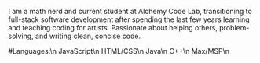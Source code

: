 I am a math nerd and current student at Alchemy Code Lab, transitioning to full-stack software development after spending the last few years learning and teaching coding for artists. Passionate about helping others, problem-solving, and writing clean, concise code.

#Languages:\n
JavaScript\n
HTML/CSS\n
Java\n
C++\n
Max/MSP\n

